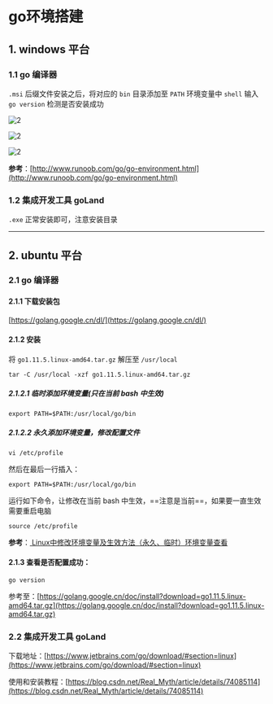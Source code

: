 # go环境搭建

## 1. windows 平台

### 1.1 go 编译器

`.msi` 后缀文件安装之后，将对应的 `bin` 目录添加至 `PATH` 环境变量中
`shell` 输入 `go version` 检测是否安装成功

![2](http://ww1.sinaimg.cn/large/006alGmrly1g23d0kynizj30z90iodvf.jpg)

![2](http://ww1.sinaimg.cn/large/006alGmrly1g23cufj37yj313r0k840x.jpg)

![2](http://ww1.sinaimg.cn/large/006alGmrly1g23cxnm6nmj313t0qwgph.jpg)

**参考**：[http://www.runoob.com/go/go-environment.html](http://www.runoob.com/go/go-environment.html)

### 1.2 集成开发工具 goLand

`.exe` 正常安装即可，注意安装目录

---

## 2. ubuntu 平台

### 2.1 go 编译器

#### 2.1.1 下载安装包

[https://golang.google.cn/dl/](https://golang.google.cn/dl/)

#### 2.1.2 安装

将 `go1.11.5.linux-amd64.tar.gz` 解压至 `/usr/local`

```shell
tar -C /usr/local -xzf go1.11.5.linux-amd64.tar.gz
```

##### 2.1.2.1 临时添加环境变量(只在当前 bash 中生效)

```shell
export PATH=$PATH:/usr/local/go/bin
```

##### 2.1.2.2 永久添加环境变量，修改配置文件

```shell
vi /etc/profile
```

然后在最后一行插入：

```shell
export PATH=$PATH:/usr/local/go/bin
```

运行如下命令，让修改在当前 bash 中生效，==注意是当前==，如果要一直生效需要重启电脑

```shell
source /etc/profile
```

**参考**：[
Linux中修改环境变量及生效方法（永久、临时）环境变量查看](https://blog.csdn.net/u011630575/article/details/49839893)

#### 2.1.3 查看是否配置成功：

```shell
go version
```

参考至：[https://golang.google.cn/doc/install?download=go1.11.5.linux-amd64.tar.gz](https://golang.google.cn/doc/install?download=go1.11.5.linux-amd64.tar.gz)

### 2.2 集成开发工具 goLand

下载地址：[https://www.jetbrains.com/go/download/#section=linux](https://www.jetbrains.com/go/download/#section=linux)

使用和安装教程：[https://blog.csdn.net/Real_Myth/article/details/74085114](https://blog.csdn.net/Real_Myth/article/details/74085114)